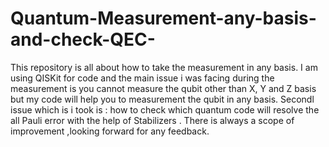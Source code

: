 # Quantum-Measurement-any-basis-and-check-QEC-
This repository is all about how to take the measurement in any basis. I am using QISKit for code and the main issue i was facing during the measurement is you cannot measure the qubit other than X, Y and Z basis but my code will help you to measurement the qubit in any basis. Secondl issue which is i took is :  how to check which quantum code will resolve the all Pauli error with the help of Stabilizers . There is always a scope of  improvement ,looking forward for any feedback.
